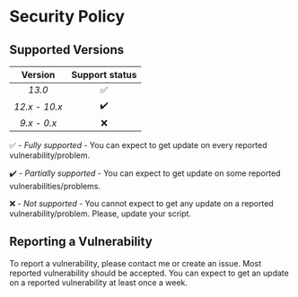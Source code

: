 # Security Policy

## Supported Versions

| Version | Support status |
| :-: | :-: |
| _13.0_ | :white_check_mark: |
| _12.x - 10.x_ | :heavy_check_mark: |
| _9.x - 0.x_ | :x: |

:white_check_mark: - _Fully supported_ - You can expect to get update on every reported vulnerability/problem.

:heavy_check_mark: - _Partially supported_ - You can expect to get update on some reported vulnerabilities/problems.

:x: - _Not supported_ - You cannot expect to get any update on a reported vulnerability/problem. Please, update your script.

## Reporting a Vulnerability

To report a vulnerability, please contact me or create an issue.
Most reported vulnerability should be accepted. You can expect to get 
an update on a reported vulnerability at least once a week.

